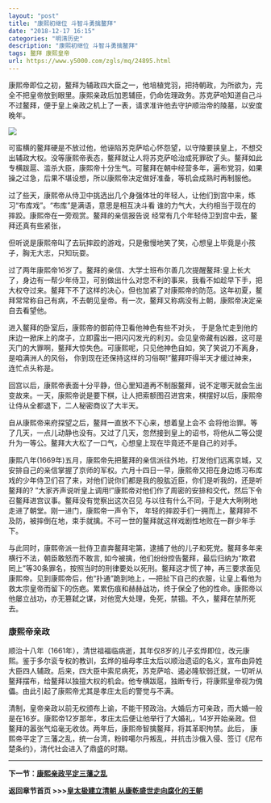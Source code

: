 ```yaml
---
layout: "post"
title: "康熙初继位 斗智斗勇擒鳌拜"
date: "2018-12-17 16:15"
categories: "明清历史"
description: "康熙初继位 斗智斗勇擒鳌拜"
tags: 鳌拜 康熙皇帝
url: https://www.y5000.com/zgls/mq/24895.html
---
```






康熙帝即位之初，鳌拜为辅政四大臣之一，他培植党羽，把持朝政，为所欲为，完全不把皇帝放到眼里。康熙亲政后加恩辅臣，仍命佐理政务。苏克萨哈知道自己斗不过鳌拜，便于皇上亲政之机上了一表，请求准许他去守护顺治帝的陵墓，以安度晚年。

![](https://img.y5000.com/uploads/allimg/170810/8-1FQ0155952H0.jpg)

可蛮横的鳌拜硬是不放过他，他诬陷苏克萨哈心怀怨望，以守陵要挟皇上，不想交出辅政大权。没等康熙帝表态，鳌拜就让人将苏克萨哈治成死罪砍了头。鳌拜如此专横跋扈、滥杀大臣，康熙帝十分生气。可鳌拜在朝中经营多年，遍布党羽，如果操之过急，后果不堪设想，所以康熙帝决定做好准备，等机会成熟时再制服他。

过了些天，康熙帝从侍卫中挑选出几个身强体壮的年轻人，让他们到宫中来，练习“布库戏”。“布库”是满语，意思是相互决斗看
谁的力气大，大约相当于现在的摔跤。康熙帝在一旁观赏。鳌拜的亲信报告说 经常有几个年轻侍卫到宫中去，鳌拜还真有些紧张，

但听说是康熙帝叫了去玩摔跤的游戏，只是傲慢地笑了笑，心想皇上毕竟是小孩子，胸无大志，只知玩耍。

过了两年康熙帝16岁了。鳌拜的亲信、大学士班布尔善几次提醒鳌拜:皇上长大了，身边有一帮少年侍卫，可别做出什么对您不利的事来，我看不如趁早下手，把大权夺过来。鳌拜下不了这样的决心，但也加紧了对康熙帝的防范。这年初夏，鳌拜常常称自己有病，不去朝见皇帝。有一次，鳌拜又称病没有上朝，康熙帝决定亲自去看望他。

进入鳌拜的卧室后，康熙帝的御前侍卫看他神色有些不对头，
于是急忙走到他的床边一掀床上的席子，立即露出一把闪闪发光的利刃。会见皇帝藏有凶器，这可是灭门的大罪啊，鳌拜大惊失色。可康熙呢，只见他神色自如，笑了笑说刀不离身，是咱满洲人的风俗，
你到现在还保持这样的习俗啊!”鳌拜吓得半天才缓过神来，连忙点头称是。

回宫以后，康熙帝表面十分平静，但心里知道再不制服鳌拜，说不定哪天就会生出变故来。一天，康熙帝说是要下棋，让人把索额图召进宫来，棋摆好以后，康熙帝让侍从全都退下，二人秘密商议了大半天。

自从康熙帝来府探望之后，鳌拜一直放不下心来，想着皇上会不
会将他治罪。等了几天，一点儿动静也没有。又过了几天，忽然接到皇上的诏书，将他从二等公提升为一等公。鳌拜大大松了一口气，心想皇上现在毕竟还不是自己的对手。

康熙八年(1669年)五月，康熙帝先把鳌拜的亲信派往外地，打发他们远离京城，又安排自己的亲信掌握了京师的军权。六月十四日一早，康熙帝又把在身边练习布库戏的少年侍卫们召了来，对他们说你们都是我的股肱近臣，你们是听我的，还是听鳌拜的?
”大家齐声说听皇上调用!”康熙帝对他们作了周密的安排和交代，然后下令召鳌拜进宫议事。鳌拜没有觉察出这次召见
与以往有什么不同，于是大大咧咧地走进了朝堂。刚一进门，康熙帝一声令下，
年轻的摔跤手们一拥而上，鳌拜猝不及防，被摔倒在地，束手就擒。不可一世的鳌拜就这样戏剧性地败在一群少年手下。

与此同时，康熙帝派一批侍卫直奔鳌拜宅第，逮捕了他的儿子和死党。鳌拜多年来横行不法，朝臣敢怒而不敢言,
如今被擒，他们纷纷控告鳌拜，最后归纳为“欺君罔上”等30条罪名，按照当时的刑律要处以死刑。鳌拜这才慌了神，再三要求面见康熙帝。见到康熙帝后，他“扑通”跪到地上，—把扯下自己的衣服，让皇上看他为救太宗皇帝而留下的伤疤。累累伤痕和赫赫战功，终于保全了他的性命。康熙帝以他屡立战功，亦无篡弑之谋，对他宽大处理，免死，禁锢。不久，鳌拜在禁所死去。

###  康熙帝亲政

顺治十八年（1661年），清世祖福临病逝，其年仅8岁的儿子玄烨即位，改元康熙。鉴于多尔衮专权的教训，玄烨的祖母孝庄太后以顺治遗诏的名义，宣布由异姓大臣四人辅政。后来，四大臣中索尼病死，苏克萨哈、遏必隆软弱迁就，一切听从鳌拜摆布，给鳌拜以独擅大权的机会。他专横跋扈，独断专行，将康熙皇帝视为傀儡。由此引起了康熙帝尤其是孝庄太后的警觉与不满。

清制，皇帝亲政以前无权颁布上谕，不能干预政治。大婚后方可亲政，而大婚一般是在16岁。康熙帝12岁那年，孝庄太后便让他举行了大婚礼，14岁开始亲政。但鳌拜的嚣张气焰毫无收敛。两年后，康熙帝智擒鳌拜，将其革职拘禁。此后，
康熙帝平定了三藩之乱，统一台湾，粉碎噶尔丹叛乱，并抗击沙俄入侵、签订《尼布楚条约》，清代社会进入了鼎盛的时期。

* * *

**下一节：[康熙亲政平定三藩之乱](https://www.y5000.com/zgls/mq/24896.html)**

**返回章节首页 >>>[皇太极建立清朝 从康乾盛世走向腐化的王朝](https://www.y5000.com/zgls/mq/24931.html)**
